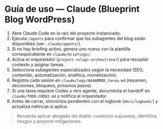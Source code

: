 # Guía de uso — Claude (Blueprint Blog WordPress)

1. Abre Claude Code en la raíz del proyecto instanciado.
2. Ejecuta `/agents` para confirmar que los subagentes del blog están disponibles (ver `.claude/agents/`).
3. Si no hay briefing activo, genera uno nuevo con la plantilla correspondiente en `claude/briefings/`.
4. Activa el orquestador (`project-<slug>-orchestrator`) para recopilar contexto y asignar tareas.
5. Selecciona subagentes especializados según la necesidad (SEO, contenido, automatización, analítica, monetización).
6. Registra cada sesión en `claude/logs/AAAAMMDD_tarea.md` (resumen, decisiones, bloqueos, próximos pasos).
7. Si una tarea requiere Codex u otro agente, documenta el handoff en `claude/TODO-CODEX.md` y notifica al orquestador.
8. Antes de cerrar, sincroniza pendientes con el logbook (`docs/logbook/`) y actualiza métricas si aplica.

> Recuerda aplicar abogado del diablo: cuestiona supuestos, identifica riesgos y propone mitigaciones.

